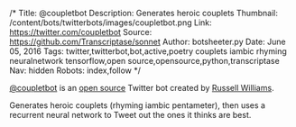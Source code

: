 /*
Title: @coupletbot
Description: Generates heroic couplets
Thumbnail: /content/bots/twitterbots/images/coupletbot.png
Link: https://twitter.com/coupletbot
Source: https://github.com/Transcriptase/sonnet
Author: botsheeter.py
Date: June 05, 2016
Tags: twitter,twitterbot,bot,active,poetry couplets iambic rhyming neuralnetwork tensorflow,open source,opensource,python,transcriptase
Nav: hidden
Robots: index,follow
*/

[@coupletbot](https://twitter.com/coupletbot) is an [open source](https://github.com/Transcriptase/sonnet) Twitter bot created by [Russell Williams](https://twitter.com/transcriptase). 

Generates heroic couplets (rhyming iambic pentameter), then uses a recurrent neural network to Tweet out the ones it thinks are best.

